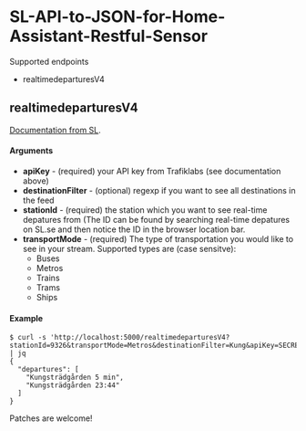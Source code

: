 # SL-API-to-JSON-for-Home-Assistant-Restful-Sensor

Supported endpoints
* realtimedeparturesV4

## realtimedeparturesV4
[Documentation from SL](https://www.trafiklab.se/api/sl-realtidsinformation-4).
#### Arguments
* **apiKey** - (required) your API key from Trafiklabs (see documentation above)
* **destinationFilter** - (optional) regexp if you want to see all destinations in the feed
* **stationId** - (required) the station which you want to see real-time depatures from (The ID can be found by searching real-time depatures on SL.se and then notice the ID in the browser location bar.
* **transportMode** - (required) The type of transportation you would like to see in your stream. Supported types are (case sensitve):
  * Buses
  * Metros
  * Trains
  * Trams
  * Ships

#### Example
```
$ curl -s 'http://localhost:5000/realtimedeparturesV4?stationId=9326&transportMode=Metros&destinationFilter=Kung&apiKey=SECRETKEY' | jq
{
  "departures": [
    "Kungsträdgården 5 min",
    "Kungsträdgården 23:44"
  ]
}
```

Patches are welcome!
